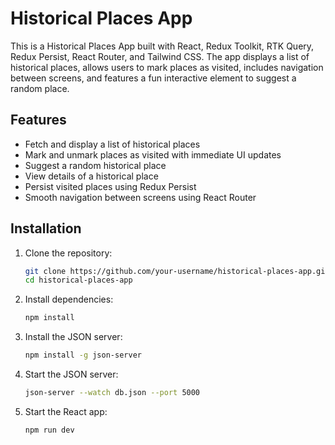 # Historical Places App

This is a Historical Places App built with React, Redux Toolkit, RTK Query, Redux Persist, React Router, and Tailwind CSS. The app displays a list of historical places, allows users to mark places as visited, includes navigation between screens, and features a fun interactive element to suggest a random place.

## Features

- Fetch and display a list of historical places
- Mark and unmark places as visited with immediate UI updates
- Suggest a random historical place
- View details of a historical place
- Persist visited places using Redux Persist
- Smooth navigation between screens using React Router

## Installation

1. Clone the repository:

   ```bash
   git clone https://github.com/your-username/historical-places-app.git
   cd historical-places-app
   ```

2. Install dependencies:

   ```bash
   npm install
   ```

3. Install the JSON server:

   ```bash
   npm install -g json-server
   ```

4. Start the JSON server:

   ```bash
   json-server --watch db.json --port 5000
   ```

5. Start the React app:

   ```bash
   npm run dev
   ```
